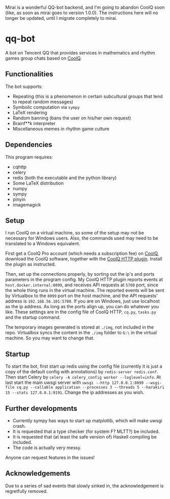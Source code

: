 Mirai is a wonderful QQ-bot backend, and I'm going to abandon CoolQ soon (like, as soon as mirai goes to version 1.0.0). The instructions here will no longer be updated, until I migrate completely to mirai.

# qq-bot
A bot on Tencent QQ that provides services in mathematics and rhythm games group chats based on [CoolQ](https://cqp.cc).

## Functionalities

The bot supports:
 - Repeating (this is a phenomenon in certain subcultural groups that tend to repeat random messages)
 - Symbolic computation via `sympy`
 - LaTeX rendering
 - Random banning (bans the user on his/her own request)
 - Brainf**k interpreter
 - Miscellaneous memes in rhythm game culture

## Dependencies

This program requires:
 - cqhttp
 - celery
 - redis (both the executable and the python library)
 - Some LaTeX distribution
 - numpy
 - sympy
 - pinyin
 - imagemagick

## Setup

I run CoolQ on a virtual machine, so some of the setup may not be necessary for Windows users. Also, the commands used may need to be translated to a Windows equivalent.

First get a CoolQ Pro account (which needs a subscription fee) on [CoolQ](cqp.cc), download the CoolQ software, together with the [CoolQ HTTP plugin](https://cqhttp.cc/). Install the plugin as instructed.

Then, set up the connections properly, by sorting out the ip's and ports parameters in the program config. My CoolQ HTTP plugin reports events at `host.docker.internal:8099`, and receives API requests at `5700` port, since the whole thing runs in the virtual machine. The reported events will be sent by Virtualbox to the `8099` port on the host machine, and the API requests' address is `192.168.56.101:5700`. If you are on Windows, just use localhost as the ip address. As long as the ports align up, you can do whatever you like. These settings are in the config file of CoolQ HTTP, `cq.py`, `tasks.py` and the startup command.

The temporary images generated is stored at `./img`, not included in the repo. Virtualbox syncs the content in the `./img` folder to `G:\` in the virtual machine. So you may want to change that.

## Startup

To start the bot, first start up redis using the config file (currently it is just a copy of the default config with annotations) by `redis-server redis.conf`. Then start Celery by `celery -A celery_config worker --loglevel=info`. At last start the main uwsgi server with `uwsgi --http 127.0.0.1:8099 --wsgi-file cq.py --callable application --processes 3 --threads 5 --harakiri 15 --stats 127.0.0.1:9191`.
Change the ip addresses as you wish.

## Further developments

 - Currently sympy has ways to start up matplotlib, which will make uwsgi crash.
 - It is requested that a type checker (for system F? MLTT?) be included.
 - It is requested that (at least the safe version of) Haskell compiling be included.
 - The code is actually very messy.

Anyone can request features in the issues!

## Acknowledgements

Due to a series of sad events that slowly sinked in, the acknowledgement is regretfully removed.

